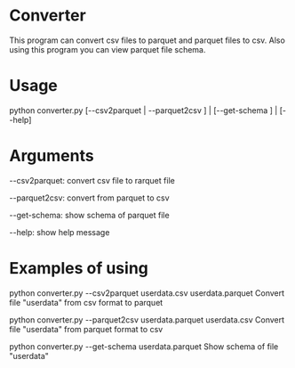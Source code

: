 
Converter
=======

This program can convert csv files to parquet and parquet files to csv. Also using this program 
you can view parquet file schema.

Usage
=======
python converter.py [--csv2parquet | --parquet2csv <src-filename> <dst-filename>] 
| [--get-schema <filename>] | [--help] 


Arguments
=======

--csv2parquet: convert csv file <src-filename> to rarquet file <dst-filename>

--parquet2csv: convert from parquet to csv

--get-schema: show schema of parquet file <filename>
	
--help: show help message



Examples of using
=======



python converter.py --csv2parquet userdata.csv userdata.parquet
Convert file "userdata" from csv format to parquet



python converter.py --parquet2csv userdata.parquet userdata.csv
Convert file "userdata" from parquet format to csv



python converter.py --get-schema userdata.parquet
Show schema of file "userdata"
